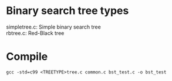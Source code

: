 # Binary search tree types
simpletree.c: Simple binary search tree  
rbtree.c: Red-Black tree
# Compile
`gcc -std=c99 <TREETYPE>tree.c common.c bst_test.c -o bst_test`
